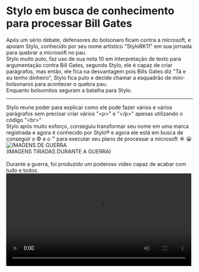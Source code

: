 <html lang="pt-br">
<head>
    <meta charset="UTF-8">
    <meta http-equiv="X-UA-Compatible" content="IE=edge">
    <meta name="viewport" content="width=device-width, initial-scale=1.0">
</head>
<body>
    <h1>Stylo em busca de conhecimento para processar Bill Gates</h1>
<p>Após um sério debate, defensores do bolsonaro ficam contra a microsoft, e apoiam Stylo, conhecido por seu nome artístico "StyloRK11" em sua jornada para quebrar a microsoft no pau.<br> Stylo muito puto, faz uso de sua nota 10 em interpretação de texto para argumentação contra Bill Gates, segundo Stylo, ele é capaz de criar parágrafos, mas então, ele fica na desvantagem pois Bills Gates diz "Tá e eu tenho dinheiro", Stylo fica puto e decide chamar a esquadrão de mini-bolsonaros para acontecer o quebra pau. <br>
    Enquanto bolsomitos seguram a batalha para Stylo. 
    <hr>Stylo reune poder para explicar como ele pode fazer vários e vários parágrafos sem precisar criar vários "&lt;p&gt;" e "&lt;/p&gt;" apenas utilizando o código "&lt;br&gt;"
    <br> Stylo após muito esforço, conseguiu transformar seu nome em uma marca registrada e agora é conhecido por Stylo&reg; e agora ele está em busca de conseguir o &copy; e o &trade; para executar seu plano de processar a microsoft &#9728; 😀
<img align="center" alt="IMAGENS DE GUERRA" src="https://cdn.discordapp.com/attachments/940798829987516506/941404201915908116/unknown.png"/>
<br>(IMAGENS TIRADAS DURANTE A GUERRA)
<br>
<br> Durante a guerra, foi produzido um poderoso vídeo capaz de acabar com tudo e todos.
<br><video align="center" width="500" alt="carros poderosos" src="https://cdn.discordapp.com/attachments/940798829987516506/941415129571012698/carros2_-_Copia.webm"controls></video>

</body>
</html>
